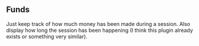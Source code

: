## Funds

Just keep track of how much money has been made during a session.
Also display how long the session has been happening (I think this plugin already exists or something very similar).